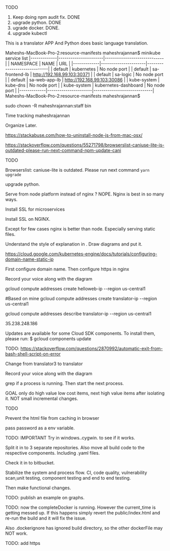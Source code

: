 TODO

1. Keep doing npm audit fix. DONE
2. upgrade python. DONE
3. ugrade docker. DONE.
4. upgrade kubectl


This is a translator APP And Python does basic language translation.

Maheshs-MacBook-Pro-2:resource-manifests maheshrajannan$ minikube service list
|-------------|----------------------|-----------------------------|
|  NAMESPACE  |         NAME         |             URL             |
|-------------|----------------------|-----------------------------|
| default     | kubernetes           | No node port                |
| default     | sa-frontend-lb       | http://192.168.99.103:30371 |
| default     | sa-logic             | No node port                |
| default     | sa-web-app-lb        | http://192.168.99.103:30086 |
| kube-system | kube-dns             | No node port                |
| kube-system | kubernetes-dashboard | No node port                |
|-------------|----------------------|-----------------------------|
Maheshs-MacBook-Pro-2:resource-manifests maheshrajannan$

sudo chown -R maheshrajannan:staff bin

Time tracking
maheshrajannan

Organize Later.

https://stackabuse.com/how-to-uninstall-node-js-from-mac-osx/

https://stackoverflow.com/questions/55271798/browserslist-caniuse-lite-is-outdated-please-run-next-command-npm-update-cani

TODO

Browserslist: caniuse-lite is outdated. Please run next command `yarn upgrade`

upgrade python.

Serve from node platform instead of nginx ? NOPE. Nginx is best in so many ways.

Install SSL for microservices

Install SSL on NGINX.

Except for few cases nginx is better than node. Especially serving static files.

Understand the style of explanation in . Draw diagrams and put it.


https://cloud.google.com/kubernetes-engine/docs/tutorials/configuring-domain-name-static-ip

First configure domain name.
Then configure https in nginx

Record your voice along with the diagram


gcloud compute addresses create helloweb-ip --region us-central1

#Based on mine
gcloud compute addresses create translator-ip --region us-central1

gcloud compute addresses describe translator-ip --region us-central1

35.238.248.186

Updates are available for some Cloud SDK components.  To install them,
please run:
  $ gcloud components update

TODO:
https://stackoverflow.com/questions/2870992/automatic-exit-from-bash-shell-script-on-error

Change from translator3 to translator

Record your voice along with the diagram

grep if a process is running. Then start the next process.


GOAL only do high value low cost items, next high value items after isolating it.
NOT small incremental changes.

TODO

Prevent the html file from caching in browser

pass password as a env variable.

TODO: IMPORTANT
Try in windows..cygwin. to see if it works.

Split it in to 3 separate repositories.
Also move all build code to the respective components. Including .yaml files.

Check it in to bitbucket.

Stabilize the system and process flow. CI, code quality, vulnerability scan,unit testing, component testing and end to end testing.

Then make functional changes.

TODO: publish an example on graphs.

TODO: now the completeDocker is running. However the current_time is getting messed up.
If this happens simply revert the public/index.html and re-run the build and it will fix the issue.

Also .dockerignore has ignored build directory, so the other dockerFile may NOT work.

TODO: add https